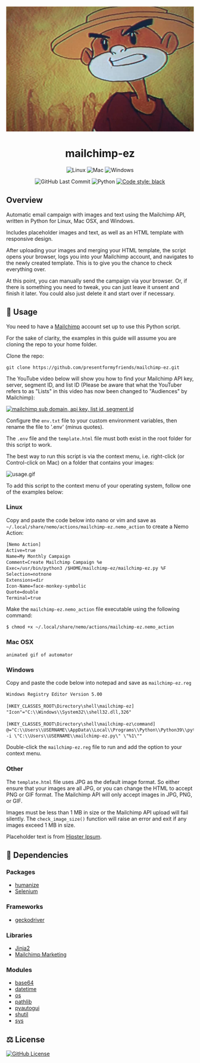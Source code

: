 <div align="center">

![johnny-chimpo.jpg](img/johnny-chimpo.jpg)

# mailchimp-ez
![Linux](https://img.shields.io/badge/linux-mint%2020.3-hotpink?logo=linux&logoColor=pink) ![Mac](https://img.shields.io/badge/mac-osx%2010.15-hotpink?logo=apple&logoColor=pink) ![Windows](https://img.shields.io/badge/windows-10-hotpink?logo=windows&logoColor=pink)

![GitHub Last Commit](https://img.shields.io/github/last-commit/presentformyfriends/mailchimp-ez?color=hotpink&logo=git&logoColor=pink) ![Python](https://img.shields.io/pypi/pyversions/selenium?color=hotpink&logo=python&logoColor=pink) [![Code style: black](https://img.shields.io/badge/style-black-000000.svg)](https://github.com/psf/black)

</div>

## Overview
Automatic email campaign with images and text using the Mailchimp API, written in Python for Linux, Mac OSX, and Windows.

Includes placeholder images and text, as well as an HTML template with responsive design.

After uploading your images and merging your HTML template, the script opens your browser, logs you into your Mailchimp account, and navigates to the newly created template. This is to give you the chance to check everything over. 

At this point, you can manually send the campaign via your browser. Or, if there is something you need to tweak, you can just leave it unsent and finish it later. You could also just delete it and start over if necessary.


## 📝 Usage

You need to have a [Mailchimp](https://mailchimp.com) account set up to use this Python script.

For the sake of clarity, the examples in this guide will assume you are cloning the repo to your home folder.

Clone the repo:
```
git clone https://github.com/presentformyfriends/mailchimp-ez.git
```

The YouTube video below will show you how to find your Mailchimp API key, server, segment ID, and list ID (Please be aware that what the YouTuber refers to as "Lists" in this video has now been changed to "Audiences" by Mailchimp):

[![mailchimp sub domain, api key, list id, segment id](https://img.youtube.com/vi/v8COddmNyPo/0.jpg)](https://www.youtube.com/watch?v=v8COddmNyPo)


Configure the ```env.txt``` file to your custom environment variables, then rename the file to '.env' (minus quotes).

The ```.env``` file and the ```template.html``` file must both exist in the root folder for this script to work.


The best way to run this script is via the context menu, i.e. right-click (or Control-click on Mac) on a folder that contains your images:

![usage.gif](img/usage.gif)

To add this script to the context menu of your operating system, follow one of the examples below:

### Linux
Copy and paste the code below into nano or vim and save as ```~/.local/share/nemo/actions/mailchimp-ez.nemo_action``` to create a Nemo Action:
```
[Nemo Action]
Active=true
Name=My Monthly Campaign
Comment=Create Mailchimp Campaign %e
Exec=/usr/bin/python3 /$HOME/mailchimp-ez/mailchimp-ez.py %F
Selection=notnone
Extensions=dir
Icon-Name=face-monkey-symbolic
Quote=double
Terminal=true
```
Make the ```mailchimp-ez.nemo_action``` file executable using the following command:
```
$ chmod +x ~/.local/share/nemo/actions/mailchimp-ez.nemo_action
```

### Mac OSX 
```
animated gif of automator
```

### Windows

Copy and paste the code below into notepad and save as ```mailchimp-ez.reg```
```
Windows Registry Editor Version 5.00

[HKEY_CLASSES_ROOT\Directory\shell\mailchimp-ez]
"Icon"="C:\\Windows\\System32\\shell32.dll,326"

[HKEY_CLASSES_ROOT\Directory\shell\mailchimp-ez\command]
@="C:\\Users\\USERNAME\\AppData\\Local\\Programs\\Python\\Python39\\python.exe -i \"C:\\Users\\USERNAME\\mailchimp-ez.py\" \"%1\""
```
Double-click the ```mailchimp-ez.reg``` file to run and add the option to your context menu.

### Other

The ```template.html``` file uses JPG as the default image format. So either ensure that your images are all JPG, or you can change the HTML to accept PNG or GIF format. The Mailchimp API will only accept images in JPG, PNG, or GIF.

Images must be less than 1 MB in size or the Mailchimp API upload will fail silently. The ```check_image_size()``` function will raise an error and exit if any images exceed 1 MB in size.

Placeholder text is from [Hipster Ipsum](https://hipsum.co/).


## 🐍 Dependencies

### Packages
* [humanize](https://pypi.org/project/humanize/)
* [Selenium](https://pypi.org/project/selenium/)

### Frameworks
* [geckodriver](https://github.com/mozilla/geckodriver)

### Libraries
* [Jinja2](https://pypi.org/project/Jinja2/)
* [Mailchimp Marketing](https://github.com/mailchimp/mailchimp-marketing-python)

### Modules
* [base64](https://docs.python.org/3/library/base64.html)
* [datetime](https://docs.python.org/3/library/datetime.html)
* [os](https://docs.python.org/3/library/os.html#module-os)
* [pathlib](https://docs.python.org/3/library/pathlib.html)
* [pyautogui](https://github.com/asweigart/pyautogui)
* [shutil](https://docs.python.org/3/library/shutil.html)
* [sys](https://docs.python.org/3/library/sys.html)


## ⚖️ License

[![GitHub License](https://img.shields.io/github/license/presentformyfriends/mailchimp-ez?color=hotpink)](https://github.com/presentformyfriends/mailchimp-ez/blob/master/LICENSE)

